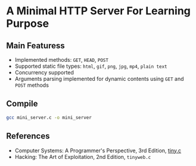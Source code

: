 # A Minimal HTTP Server For Learning Purpose

## Main Featuress

- Implemented methods: `GET`, `HEAD`, `POST`
- Supported static file types: `html`, `gif`, `png`, `jpg`, `mp4`, `plain text`
- Concurrency supported
- Arguments parsing implemented for dynamic contents using `GET` and `POST` methods

## Compile

```bash
gcc mini_server.c -o mini_server
```

## References

- Computer Systems: A Programmer's Perspective, 3rd Edition, [tiny.c](http://csapp.cs.cmu.edu/3e/ics3/code/netp/tiny/tiny.c)
- Hacking: The Art of Exploitation, 2nd Edition, `tinyweb.c`
